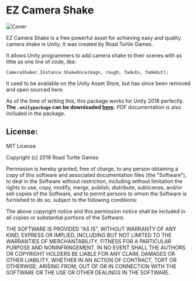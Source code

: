 # EZ Camera Shake
![Cover](READMEimages/EZCover.jpg)

EZ Camera Shake is a free powerful asset for achieving easy and quality camera shake in Unity. It was created by Road Turtle Games.

It allows Unity programmers to add camera shake to their scenes with as little as one line of code, like:

    CameraShaker.Instance.ShakeOnce(magn, rough, fadeIn, fadeOut);

It used to be available on the Unity Asset Store, but has since been removed and open sourced here.

As of the time of writing this, this package works for Unity 2018 perfectly. **The `.unitypackage` can be downloaded [here](https://github.com/andersonaddo/EZ-Camera-Shake-Unity/releases/download/v1.04/EZ.Camera.Shake.unitypackage).** PDF documentation is also included in the package.


## License:
MIT License

Copyright (c) 2019 Road Turtle Games

Permission is hereby granted, free of charge, to any person obtaining a copy
of this software and associated documentation files (the "Software"), to deal
in the Software without restriction, including without limitation the rights
to use, copy, modify, merge, publish, distribute, sublicense, and/or sell
copies of the Software, and to permit persons to whom the Software is
furnished to do so, subject to the following conditions:

The above copyright notice and this permission notice shall be included in all
copies or substantial portions of the Software.

THE SOFTWARE IS PROVIDED "AS IS", WITHOUT WARRANTY OF ANY KIND, EXPRESS OR
IMPLIED, INCLUDING BUT NOT LIMITED TO THE WARRANTIES OF MERCHANTABILITY,
FITNESS FOR A PARTICULAR PURPOSE AND NONINFRINGEMENT. IN NO EVENT SHALL THE
AUTHORS OR COPYRIGHT HOLDERS BE LIABLE FOR ANY CLAIM, DAMAGES OR OTHER
LIABILITY, WHETHER IN AN ACTION OF CONTRACT, TORT OR OTHERWISE, ARISING FROM,
OUT OF OR IN CONNECTION WITH THE SOFTWARE OR THE USE OR OTHER DEALINGS IN THE
SOFTWARE.

